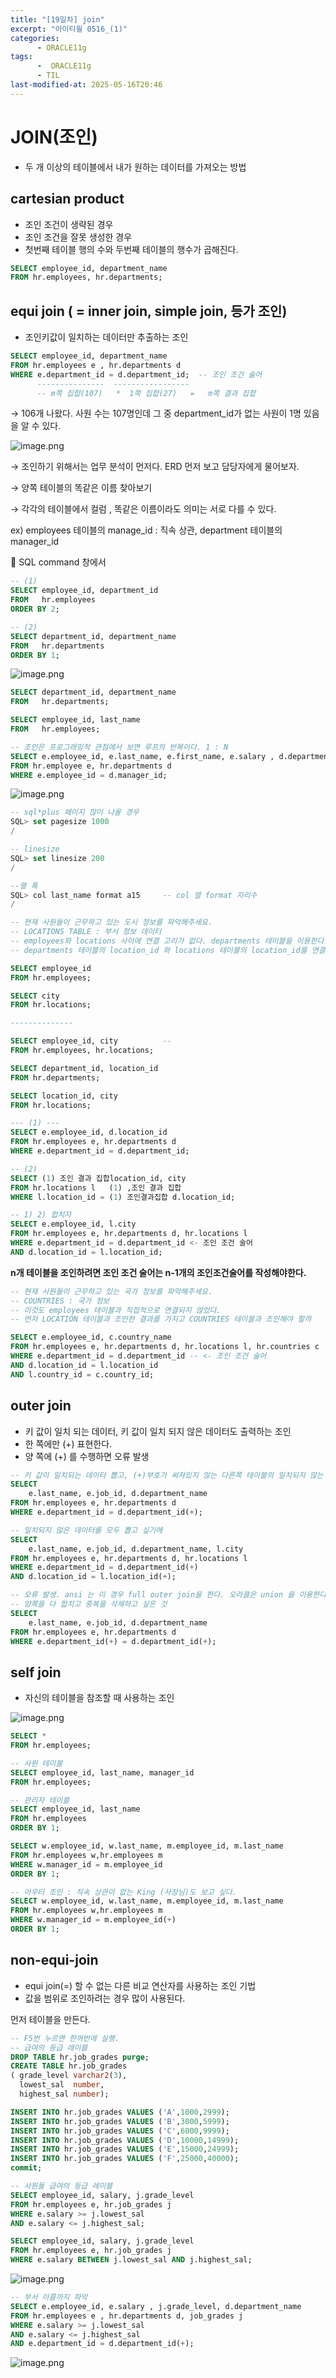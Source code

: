 ```yaml
---
title: "[19일차] join"
excerpt: "아이티윌 0516_(1)"
categories:
      - ORACLE11g
tags:
      -  ORACLE11g
      - TIL
last-modified-at: 2025-05-16T20:46
---
```


# JOIN(조인)

- 두 개 이상의 테이블에서 내가 원하는 데이터를 가져오는 방법

## cartesian product

- 조인 조건이 생략된 경우
- 조인 조건을 잘못 생성한 경우
- 첫번째 테이블 행의 수와 두번째 테이블의 행수가 곱해진다.

```sql
SELECT employee_id, department_name
FROM hr.employees, hr.departments;
```

## equi join ( = inner join, simple join, 등가 조인)

- 조인키값이 일치하는 데이터만 추출하는 조인

```sql
SELECT employee_id, department_name
FROM hr.employees e , hr.departments d
WHERE e.department_id = d.department_id;  -- 조인 조건 술어
      ---------------  -----------------
      -- m쪽 집합(107)   *  1쪽 집합(27)   =   m쪽 결과 집합
```

→ 106개 나왔다. 사원 수는 107명인데 그 중 department_id가 없는 사원이 1명 있음을 알 수 있다.

![image.png](/assets/20250516/1.png)

→ 조인하기 위해서는 업무 분석이 먼저다. ERD 먼저 보고 담당자에게 물어보자.

→ 양쪽 테이블의 똑같은 이름 찾아보기

→ 각각의 테이블에서 컬럼 , 똑같은 이름이라도 의미는 서로 다를 수 있다.

ex) employees 테이블의 manage_id : 직속 상관, department 테이블의 manager_id 

📍 SQL command 창에서 

```sql
-- (1)
SELECT employee_id, department_id
FROM   hr.employees
ORDER BY 2;

-- (2)
SELECT department_id, department_name
FROM   hr.departments
ORDER BY 1;
```

![image.png](/assets/20250516/2.png)

```sql
SELECT department_id, department_name   
FROM   hr.departments;

SELECT employee_id, last_name
FROM   hr.employees;

-- 조인은 프로그래밍적 관점에서 보면 루프의 반복이다. 1 : N 
SELECT e.employee_id, e.last_name, e.first_name, e.salary , d.department_name
FROM hr.employee e, hr.departments d
WHERE e.employee_id = d.manager_id;
```

![image.png](/assets/20250516/3.png)

```sql
-- sql*plus 페이지 많이 나올 경우
SQL> set pagesize 1000
/

-- linesize
SQL> set linesize 200 
/

--열 폭
SQL> col last_name format a15     -- col 열 format 자리수
/
```

```sql
-- 현재 사원들이 근무하고 있는 도시 정보를 파악해주세요.
-- LOCATIONS TABLE : 부서 정보 데이터
-- employees와 locations 사이에 연결 고리가 없다. departments 테이블을 이용한다.
-- departments 테이블의 location_id 와 locations 테이블의 location_id를 연결한다.

SELECT employee_id
FROM hr.employees;

SELECT city
FROM hr.locations;

--------------

SELECT employee_id, city          -- 
FROM hr.employees, hr.locations;

SELECT department_id, location_id
FROM hr.departments;

SELECT location_id, city
FROM hr.locations;

--- (1) ---
SELECT e.employee_id, d.location_id
FROM hr.employees e, hr.departments d
WHERE e.department_id = d.department_id;

-- (2) 
SELECT (1) 조인 결과 집합location_id, city    
FROM hr.locations l   (1) ,조인 결과 집합
WHERE l.location_id = (1) 조인결과집합 d.location_id;

-- 1) 2) 합치자
SELECT e.employee_id, l.city
FROM hr.employees e, hr.departments d, hr.locations l
WHERE e.department_id = d.department_id <- 조인 조건 술어
AND d.location_id = l.location_id;

```

**n개 테이블을 조인하려면 조인 조건 술어는 n-1개의 조인조건술어를 작성해야한다.**

```sql
-- 현재 사원들이 근무하고 있는 국가 정보를 파악해주세요.
-- COUNTRIES : 국가 정보
-- 이것도 employees 테이블과 직접적으로 연결되지 않았다.
-- 먼저 LOCATION 테이블과 조인한 결과를 가지고 COUNTRIES 테이블과 조인해야 할까

SELECT e.employee_id, c.country_name
FROM hr.employees e, hr.departments d, hr.locations l, hr.countries c
WHERE e.department_id = d.department_id -- <- 조인 조건 술어
AND d.location_id = l.location_id
AND l.country_id = c.country_id;
```

## outer join

- 키 값이 일치 되는 데이터, 키 값이 일치 되지 않은 데이터도 출력하는 조인
- 한 쪽에만 (+) 표현한다.
- 양 쪽에 (+) 를 수행하면 오류 발생

```sql
-- 키 값이 일치되는 데이터 뽑고, (+)부호가 써져있지 않는 다른쪽 테이블의 일치되지 않는 정보 뽑는다.
SELECT
    e.last_name, e.job_id, d.department_name
FROM hr.employees e, hr.departments d
WHERE e.department_id = d.department_id(+);
```

```sql
-- 일치되지 않은 데이터를 모두 뽑고 싶기에 
SELECT
    e.last_name, e.job_id, d.department_name, l.city
FROM hr.employees e, hr.departments d, hr.locations l
WHERE e.department_id = d.department_id(+)  
AND d.location_id = l.location_id(+); 
```

```sql
-- 오류 발생. ansi 는 이 경우 full outer join을 한다. 오라클은 union 을 이용한다.
-- 양쪽을 다 합치고 중복을 삭제하고 싶은 것
SELECT
    e.last_name, e.job_id, d.department_name
FROM hr.employees e, hr.departments d
WHERE e.department_id(+) = d.department_id(+);
```

## self join

- 자신의 테이블을 참조할 때 사용하는 조인

![image.png](/assets/20250516/4.png)

```sql
SELECT *
FROM hr.employees;

-- 사원 테이블
SELECT employee_id, last_name, manager_id
FROM hr.employees;

-- 관리자 테이블
SELECT employee_id, last_name
FROM hr.employees
ORDER BY 1;

SELECT w.employee_id, w.last_name, m.employee_id, m.last_name
FROM hr.employees w,hr.employees m
WHERE w.manager_id = m.employee_id
ORDER BY 1;
```

```sql
-- 아우터 조인 : 직속 상관이 없는 King (사장님)도 보고 싶다. 
SELECT w.employee_id, w.last_name, m.employee_id, m.last_name
FROM hr.employees w,hr.employees m
WHERE w.manager_id = m.employee_id(+)
ORDER BY 1;
```

## non-equi-join

- equi join(=) 할 수 없는 다른 비교 연산자를 사용하는 조인 기법
- 값을 범위로 조인하려는 경우 많이 사용된다.

먼저 테이블을 만든다.

```sql
-- F5번 누르면 한꺼번에 실행.
-- 급여의 등급 레이블
DROP TABLE hr.job_grades purge;
CREATE TABLE hr.job_grades
( grade_level varchar2(3),
  lowest_sal  number,
  highest_sal number);

INSERT INTO hr.job_grades VALUES ('A',1000,2999);
INSERT INTO hr.job_grades VALUES ('B',3000,5999);
INSERT INTO hr.job_grades VALUES ('C',6000,9999);
INSERT INTO hr.job_grades VALUES ('D',10000,14999);
INSERT INTO hr.job_grades VALUES ('E',15000,24999);
INSERT INTO hr.job_grades VALUES ('F',25000,40000);
commit;
```

```sql
-- 사원들 급여의 등급 레이블
SELECT employee_id, salary, j.grade_level
FROM hr.employees e, hr.job_grades j
WHERE e.salary >= j.lowest_sal
AND e.salary <= j.highest_sal;

SELECT employee_id, salary, j.grade_level
FROM hr.employees e, hr.job_grades j
WHERE e.salary BETWEEN j.lowest_sal AND j.highest_sal;
```

![image.png](/assets/20250516/5.png)

```sql
-- 부서 이름까지 파악
SELECT e.employee_id, e.salary , j.grade_level, d.department_name
FROM hr.employees e , hr.departments d, job_grades j
WHERE e.salary >= j.lowest_sal
AND e.salary <= j.highest_sal
AND e.department_id = d.department_id(+);
```

![image.png](/assets/20250516/6.png)
